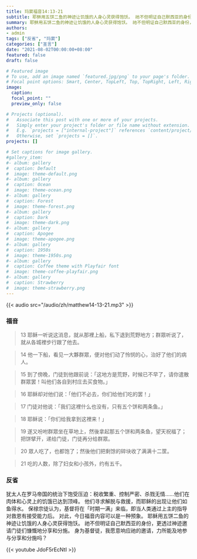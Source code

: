 ```yaml
---
title: 玛窦福音14:13-21
subtitle: 耶稣用五饼二鱼的神迹让饥饿的人身心灵获得饱饫。 祂不但明证自己默西亚的身份，更透过神迹邀请门徒们慷慨地分享和分施。 身为基督徒，我愿意响应祂的邀请，力所能及地参与分享和分施吗？
summary: 耶稣用五饼二鱼的神迹让饥饿的人身心灵获得饱饫。 祂不但明证自己默西亚的身份，更透过神迹邀请门徒们慷慨地分享和分施。 身为基督徒，我愿意响应祂的邀请，力所能及地参与分享和分施吗？
authors:
- admin
tags: ["反省", "玛窦"]
categories: ["圣言"]
date: "2021-08-02T00:00:00+08:00"
featured: false
draft: false

# Featured image
# To use, add an image named `featured.jpg/png` to your page's folder.
# Focal point options: Smart, Center, TopLeft, Top, TopRight, Left, Right, BottomLeft, Bottom, BottomRight
image:
  caption:
  focal_point: ""
  preview_only: false

# Projects (optional).
#   Associate this post with one or more of your projects.
#   Simply enter your project's folder or file name without extension.
#   E.g. `projects = ["internal-project"]` references `content/project/deep-learning/index.md`.
#   Otherwise, set `projects = []`.
projects: []

# Set captions for image gallery.
#gallery_item:
#- album: gallery
#  caption: Default
#  image: theme-default.png
#- album: gallery
#  caption: Ocean
#  image: theme-ocean.png
#- album: gallery
#  caption: Forest
#  image: theme-forest.png
#- album: gallery
#  caption: Dark
#  image: theme-dark.png
#- album: gallery
#  caption: Apogee
#  image: theme-apogee.png
#- album: gallery
#  caption: 1950s
#  image: theme-1950s.png
#- album: gallery
#  caption: Coffee theme with Playfair font
#  image: theme-coffee-playfair.png
#- album: gallery
#  caption: Strawberry
#  image: theme-strawberry.png
---
```


{{< audio src="/audio/zh/matthew14-13-21.mp3" >}}

### 福音
> 13 耶稣一听说这消息，就从那裡上船，私下退到荒野地方；群眾听说了，就从各城裡步行跟了他去。

> 14 他一下船，看见一大夥群眾，便对他们动了怜悯的心，治好了他们的病人。

> 15 到了傍晚，门徒到他跟前说：「这地方是荒野，时候已不早了，请你遣散群眾罢！叫他们各自到村庄去买食物。」

> 16 耶稣却对他们说：「他们不必去，你们给他们吃的罢！」

> 17 门徒对他说：「我们这裡什么也没有，只有五个饼和两条鱼。」

> 18 耶稣说：「你们给我拿到这裡来！」

> 19 遂又吩咐群眾坐在草地上，然後拿起那五个饼和两条鱼，望天祝福了；把饼擘开，递给门徒，门徒再分给群眾。

> 20 眾人吃了，也都饱了；然後他们把剩馀的碎块收了满满十二筐。

> 21 吃的人数，除了妇女和小孩外，约有五千。

### 反省
犹太人在罗马帝国的统治下饱受压迫：税收繁重、控制严密、杀戮无情……他们在肉体和心灵上的饥饿已达到顶峰。 他们寻求解脱与救援，而耶稣的出现让他们如鱼得水。 保禄宗徒认为，基督将在「时期一满」来临，即当人类通过上主的指导对救恩有接受能力后。 对此，今日福音内容可以是一种预象。 耶稣用五饼二鱼的神迹让饥饿的人身心灵获得饱饫。 祂不但明证自己默西亚的身份，更透过神迹邀请门徒们慷慨地分享和分施。 身为基督徒，我愿意响应祂的邀请，力所能及地参与分享和分施吗？

{{< youtube JdoF5rEcNtI >}}
